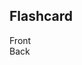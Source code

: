 ## Flashcard

<link rel="stylesheet" href="{{ '/assets/css/flashcard.css?v=' | append: site.github.build_revision | relative_url }}">

<div class="flip-card" id="flipcard">
  <div class="flip-card-inner" id="inner-flipcard">
    <div class="flip-card-front">
      Front
    </div>
    <div class="flip-card-back">
      Back
    </div>
  </div>
</div>
<button class="answer-btn" style="display: none;">❌</button>
<button class="answer-btn" style="display: none;">☑️</button>

<script>
  document.getElementById("inner-flipcard").onclick = () => {
    document.getElementById("inner-flipcard").classList.toggle("flipped")
    for (b of document.getElementsByClassName("answer-btn")) {
      b.style.display = b.style.display === "none" ? "inline-block" : "none";
    }
  }
</script>

<style>
</style>
